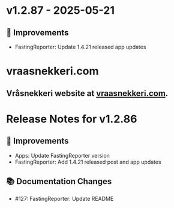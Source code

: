 # v1.2.87 - 2025-05-21
## 🔨 Improvements
- FastingReporter: Update 1.4.21 released app updates

# vraasnekkeri.com
## Vråsnekkeri website at [vraasnekkeri.com](https://www.vraasnekkeri.com).

# Release Notes for v1.2.86
## 🔨 Improvements
- Apps: Update FastingReporter version
- FastingReporter: Add 1.4.21 released post and app updates

## 📚 Documentation Changes
- #127: FastingReporter: Update README